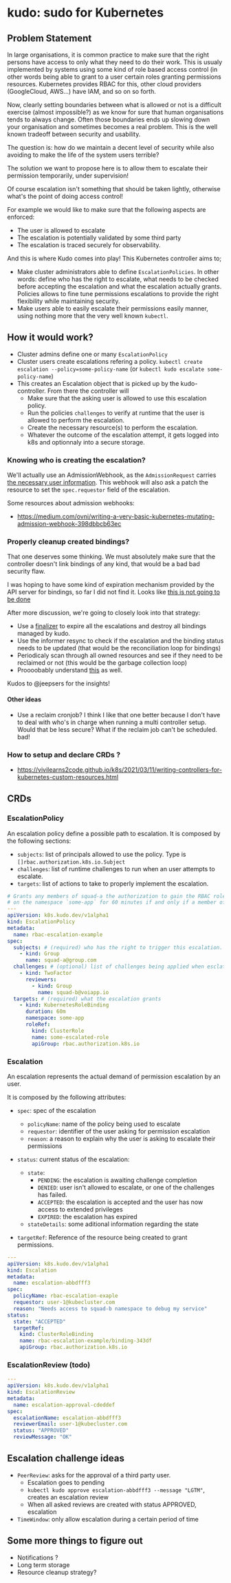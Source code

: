 # kudo: sudo for Kubernetes

## Problem Statement

In large organisations, it is common practice to make sure that the right persons have access to only what they need to do their work. This is usualy implemented by systems using some kind of role based access control (in other words being able to grant to a user certain roles granting permissions resources. Kubernetes provides RBAC for this, other cloud providers (GoogleCloud, AWS...) have IAM, and so on so forth.

Now, clearly setting boundaries between what is allowed or not is a difficult exercise (almost impossible?) as we know for sure that human organisations tends to always change. Often those boundaries ends up slowing down your organisation and sometimes becomes a real problem. This is the well known tradeoff between security and usability.

The question is: how do we maintain a decent level of security while also avoiding to  make the life of the system users terrible?

The solution we want to propose here is to allow them to escalate their permission temporarily, under supervision!

Of course escalation isn't something that should be taken lightly, otherwise what's the point of doing access control!

For example we would like to make sure that the following aspects are enforced:

- The user is allowed to escalate
- The escalation is potentially validated by some third party
- The escalation is traced securely for observability.

And this is where Kudo comes into play! This Kubernetes controller aims to;
- Make cluster administrators able to define `EscalationPolicies`. In other words: define who has the right to escalate, what needs to be checked before accepting the escalation and what the escalation actually grants. Policies allows to fine tune permissions escalations to provide the right flexibility while maintaining security.
- Make users able to easily escalate their permissions easily manner, using nothing more that the very well known `kubectl`.

## How it would work?

- Cluster admins define one or many `EscalationPolicy`
- Cluster users create escalations refering a policy. `kubectl create escalation --policy=some-policy-name` (or `kubectl kudo escalate some-policy-name`)
- This creates an Escalation object that is picked up by the kudo-controller. From there the controller will
  - Make sure that the asking user is allowed to use this escalation policy.
  - Run the policies `challenges` to verify at runtime that the user is allowed to perform the escalation.
  - Create the necessary resource(s) to perform the escalation.
  - Whatever the outcome of the escalation attempt, it gets logged into k8s and optionnaly into a secure storage.

### Knowing who is creating the escalation?

We'll actually use an AdmissionWebhook, as the `AdmissionRequest` carries [the necessary user information](https://github.com/kubernetes/kubernetes/blob/master/pkg/apis/admission/types.go#L97).
This webhook will also ask a patch the resource to set the `spec.requestor` field of the escalation.

Some resources about admission webhooks:
- https://medium.com/ovni/writing-a-very-basic-kubernetes-mutating-admission-webhook-398dbbcb63ec

### Properly cleanup created bindings?

That one deserves some thinking. We must absolutely make sure that the controller doesn't link bindings of any kind, that would be a bad bad security flaw.

I was hoping to have some kind of expiration mechanism provided by the API server for bindings, so far I did not find it. Looks like [this is not going to be done](https://github.com/kubernetes/kubernetes/issues/87433#issuecomment-582618496)

After more discussion, we're going to closely look into that strategy:

- Use a [finalizer](https://kubernetes.io/docs/concepts/overview/working-with-objects/finalizers/) to expire all the escalations and destroy all bindings managed by kudo.
- Use the informer resync to check if the escalation and the binding status needs to be updated (that would be the reconciliation loop for bindings)
- Periodicaly scan through all owned resources and see if they need to be reclaimed or not (this would be the garbage collection loop)
- Proooobably understand [this](https://kubernetes.io/docs/concepts/architecture/garbage-collection/#owners-dependents) as well.

Kudos to @jeepsers for the insights!

#### Other ideas

- Use a reclaim cronjob? I think I like that one better because I don't have to deal with who's in charge when running a multi controller setup. Would that be less secure? What if the reclaim job can't be scheduled. bad!

### How to setup and declare CRDs ?

- https://vivilearns2code.github.io/k8s/2021/03/11/writing-controllers-for-kubernetes-custom-resources.html

## CRDs

### EscalationPolicy

An escalation policy define a possible path to escalation. It is composed by the following sections:

- `subjects`: list of principals allowed to use the policy. Type is `[]rbac.authorization.k8s.io.Subject` 
- `challenges`: list of runtime challenges to run when an user attempts to escalate.
- `targets`: list of actions to take to properly implement the escalation.


```yaml
# Grants any members of squad-a the authorization to gain the RBAC role `some-escalated-role`
# on the namespace `some-app` for 60 minutes if and only if a member of squad-b approves the escalation
---
apiVersion: k8s.kudo.dev/v1alpha1
kind: EscalationPolicy
metadata:
  name: rbac-escalation-example
spec:
  subjects: # (required) who has the right to trigger this escalation.
    - kind: Group
      name: squad-a@group.com
  challenges: # (optional) list of challenges being applied when esclating.
    - kind: TwoFactor
      reviewers:
        - kind: Group
          name: squad-b@voiapp.io
  targets: # (required) what the escalation grants
    - kind: KubernetesRoleBinding
      duration: 60m
      namespace: some-app
      roleRef:
        kind: ClusterRole
        name: some-escalated-role
        apiGroup: rbac.authorization.k8s.io
```

### Escalation

An escalation represents the actual demand of permission escalation by an user.

It is composed by the following attributes:

- `spec`: spec of the escalation
  - `policyName`: name of the policy being used to escalate
  - `requestor`: identifier of the user asking for permission escalation
  - `reason`: a reason to explain why the user is asking to escalate their permissions

- `status`: current status of the escalation:
  - `state`:
    - `PENDING`: the escalation is awaiting challenge completion
    - `DENIED`: user isn't allowed to escalate, or one of the challenges has failed.
    - `ACCEPTED`: the escalation is accepted and the user has now access to extended privileges
    - `EXPIRED`: the escalation has expired
  - `stateDetails`: some aditional information regarding the state
- `targetRef`: Reference of the resource being created to grant permissions.

```yaml
---
apiVersion: k8s.kudo.dev/v1alpha1
kind: Escalation
metadata:
  name: escalation-abbdfff3
spec:
  policyName: rbac-escalation-exaple
  requestor: user-1@kubecluster.com
  reason: "Needs access to squad-b namespace to debug my service"
status:
  state: "ACCEPTED"
  targetRef:
    kind: ClusterRoleBinding
    name: rbac-escalation-example/binding-343df
    apiGroup: rbac.authorization.k8s.io
```

### EscalationReview (todo)

```yaml
---
apiVersion: k8s.kudo.dev/v1alpha1
kind: EscalationReview
metadata:
  name: escalation-approval-cdeddef
spec:
  escalationName: escalation-abbdfff3
  reviewerEmail: user-1@kubecluster.com
  status: "APPROVED"
  reviewMessage: "OK"
```

## Escalation challenge ideas

- `PeerReview`: asks for the approval of a third party user.
  - Escalation goes to pending
  - `kubectl kudo approve escalation-abbdfff3 --message "LGTM"`, creates an escalation review
  - When all asked reviews are created with status APPROVED, escalation
- `TimeWindow`: only allow escalation during a certain period of time

## Some more things to figure out

- Notifications ?
- Long term storage
- Resource cleanup strategy?
